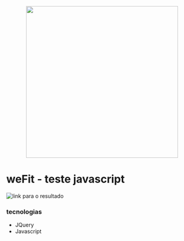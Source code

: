 <p align="center">
<img src="https://user-images.githubusercontent.com/54115624/216507723-680f5174-9963-4b6f-b860-605d751aa02f.png" width="400">
</p>

# weFit - teste javascript

![link para o resultado](https://edmar-sousa.github.io/weFit-js/)

### tecnologias

- JQuery
- Javascript
